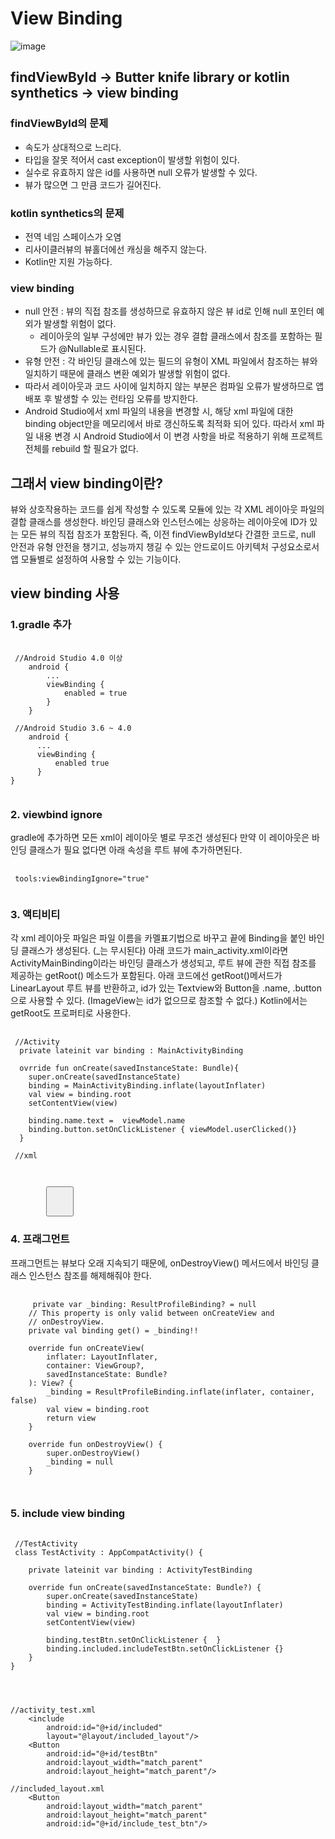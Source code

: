 # View Binding
![image](https://user-images.githubusercontent.com/66052467/150661027-3bd64fd8-df45-41b8-b92b-7284817d8b97.png)

## findViewById -> Butter knife library or kotlin synthetics -> view binding

### findViewById의 문제
- 속도가 상대적으로 느리다.
- 타입을 잘못 적어서 cast exception이 발생할 위험이 있다.
- 실수로 유효하지 않은 id를 사용하면 null 오류가 발생할 수 있다.
- 뷰가 많으면 그 만큼 코드가 길어진다.
### kotlin synthetics의 문제
- 전역 네임 스페이스가 오염
- 리사이클러뷰의 뷰홀더에선 캐싱을 해주지 않는다.
- Kotlin만 지원 가능하다.

### view binding
- null 안전 : 뷰의 직접 참조를 생성하므로 유효하지 않은 뷰 id로 인해 null 포인터 예외가 발생할 위험이 없다.
  - 레이아웃의 일부 구성에만 뷰가 있는 경우 결합 클래스에서 참조를 포함하는 필드가 @Nullable로 표시된다.
- 유형 안전 : 각 바인딩 클래스에 있는 필드의 유형이 XML 파일에서 참조하는 뷰와 일치하기 때문에 
              클래스 변환 예외가 발생할 위험이 없다.
- 따라서 레이아웃과 코드 사이에 일치하지 않는 부분은 컴파일 오류가 발생하므로 앱 배포 후 발생할 수 있는 런타임 오류를 방지한다.
- Android Studio에서 xml 파일의 내용을 변경할 시, 해당 xml 파일에 대한 binding object만을 메모리에서 바로 갱신하도록 최적화 되어 있다.
  따라서 xml 파일 내용 변경 시 Android Studio에서 이 변경 사항을 바로 적용하기 위해 프로젝트 전체를 rebuild 할 필요가 없다.

## 그래서 view binding이란?

뷰와 상호작용하는 코드를 쉽게 작성할 수 있도록 모듈에 있는 각 XML 레이아웃 파일의 결합 클래스를 생성한다.
바인딩 클래스와 인스턴스에는 상응하는 레이아웃에 ID가 있는 모든 뷰의 직접 참조가 포함된다.
즉, 이전 findViewById보다 간결한 코드로, null 안전과 유형 안전을 챙기고, 성능까지 챙길 수 있는 안드로이드 아키텍처 구성요소로서 
앱 모듈별로 설정하여 사용할 수 있는 기능이다.

## view binding 사용

### 1.gradle 추가
<pre>
 <code>
 //Android Studio 4.0 이상
    android {
        ...
        viewBinding {
            enabled = true
        }
    }
    
 //Android Studio 3.6 ~ 4.0 
    android {
      ...
      viewBinding {
          enabled true
      }
}
 </code>
</pre>

### 2. viewbind ignore
gradle에 추가하면 모든 xml이 레이아웃 별로 무조건 생성된다
만약 이 레이아웃은 바인딩 클래스가 필요 없다면 아래 속성을 루트 뷰에 추가하면된다.
<pre>
 <code>
 tools:viewBindingIgnore="true"
 </code>
</pre>

### 3. 액티비티
각 xml 레이아웃 파일은 파일 이름을 카멜표기법으로 바꾸고 끝에 Binding을 붙인 바인딩 클래스가 생성된다.
(\_는 무시된다)
아래 코드가 main_activity.xml이라면 ActivityMainBinding이라는 바인딩 클래스가 생성되고, 루트 뷰에 관한 직접 참조를
제공하는 getRoot() 메소드가 포함된다. 아래 코드에선 getRoot()메서드가 LinearLayout 루트 뷰를 반환하고,
id가 있는 Textview와 Button을 .name, .button으로 사용할 수 있다. (ImageView는 id가 없으므로 참조할 수 없다.)
Kotlin에서는 getRoot도 프로퍼티로 사용한다.
<pre>
 <code>
 //Activity
  private lateinit var binding : MainActivityBinding
  
  ovrride fun onCreate(savedInstanceState: Bundle){
    super.onCreate(savedInstanceState)
    binding = MainActivityBinding.inflate(layoutInflater)
    val view = binding.root
    setContentView(view)
    
    binding.name.text =  viewModel.name
    binding.button.setOnClickListener { viewModel.userClicked()}
  }
 
 //xml
<LinearLayout ... >
        <TextView android:id="@+id/name" />
        <ImageView android:cropToPadding="true" />
        <Button android:id="@+id/button"
            android:background="@drawable/rounded_button" />
    </LinearLayout>
 </code>
</pre>

### 4. 프래그먼트
프래그먼트는 뷰보다 오래 지속되기 때문에, onDestroyView() 메서드에서 바인딩 클래스 인스턴스 참조를 해제해줘야 한다.
<pre>
 <code>
     private var _binding: ResultProfileBinding? = null
    // This property is only valid between onCreateView and
    // onDestroyView.
    private val binding get() = _binding!!

    override fun onCreateView(
        inflater: LayoutInflater,
        container: ViewGroup?,
        savedInstanceState: Bundle?
    ): View? {
        _binding = ResultProfileBinding.inflate(inflater, container, false)
        val view = binding.root
        return view
    }

    override fun onDestroyView() {
        super.onDestroyView()
        _binding = null
    }
    
 </code>
</pre>

### 5. include view binding
<pre>
 <code>
 //TestActivity
 class TestActivity : AppCompatActivity() {

    private lateinit var binding : ActivityTestBinding

    override fun onCreate(savedInstanceState: Bundle?) {
        super.onCreate(savedInstanceState)
        binding = ActivityTestBinding.inflate(layoutInflater)
        val view = binding.root
        setContentView(view)

        binding.testBtn.setOnClickListener {  }
        binding.included.includeTestBtn.setOnClickListener {}
    }
}

 </code>
</pre>
```

//activity_test.xml
    <include
        android:id="@+id/included"
        layout="@layout/included_layout"/>
    <Button
        android:id="@+id/testBtn"
        android:layout_width="match_parent"
        android:layout_height="match_parent"/>
        
//included_layout.xml
    <Button
        android:layout_width="match_parent"
        android:layout_height="match_parent"
        android:id="@+id/include_test_btn"/>
        
```

    
    
